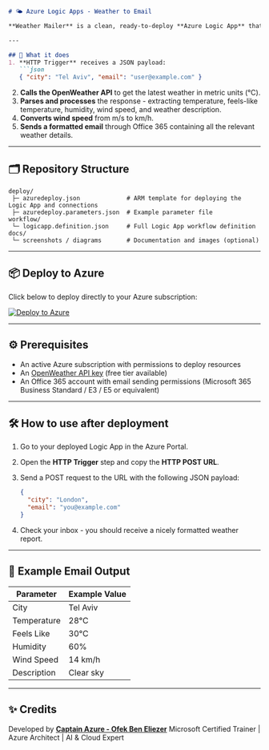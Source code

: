 ````markdown
# 🌤 Azure Logic Apps - Weather to Email

**Weather Mailer** is a clean, ready-to-deploy **Azure Logic App** that takes a city name and an email address, fetches live weather data from [OpenWeather](https://openweathermap.org/api), and sends a well-formatted email using Office 365.

---

## 🚀 What it does
1. **HTTP Trigger** receives a JSON payload:
   ```json
   { "city": "Tel Aviv", "email": "user@example.com" }
````

2. **Calls the OpenWeather API** to get the latest weather in metric units (°C).
3. **Parses and processes** the response - extracting temperature, feels-like temperature, humidity, wind speed, and weather description.
4. **Converts wind speed** from m/s to km/h.
5. **Sends a formatted email** through Office 365 containing all the relevant weather details.

---

## 🗂 Repository Structure

```
deploy/
 ├─ azuredeploy.json             # ARM template for deploying the Logic App and connections
 ├─ azuredeploy.parameters.json  # Example parameter file
workflow/
 └─ logicapp.definition.json     # Full Logic App workflow definition
docs/
 └─ screenshots / diagrams       # Documentation and images (optional)
```

---

## 📦 Deploy to Azure

Click below to deploy directly to your Azure subscription:

[![Deploy to Azure](https://aka.ms/deploytoazurebutton)](https://portal.azure.com/#create/Microsoft.Template/uri/https%3A%2F%2Fraw.githubusercontent.com%2FOfekBenEliezer%2Fcaptain-azure-logicapps-weather-mailer%2Fmain%2Fdeploy%2Fazuredeploy.json)

---

## ⚙ Prerequisites

* An active Azure subscription with permissions to deploy resources
* An [OpenWeather API key](https://home.openweathermap.org/users/sign_up) (free tier available)
* An Office 365 account with email sending permissions (Microsoft 365 Business Standard / E3 / E5 or equivalent)

---

## 🛠 How to use after deployment

1. Go to your deployed Logic App in the Azure Portal.
2. Open the **HTTP Trigger** step and copy the **HTTP POST URL**.
3. Send a POST request to the URL with the following JSON payload:

   ```json
   {
     "city": "London",
     "email": "you@example.com"
   }
   ```
4. Check your inbox - you should receive a nicely formatted weather report.

---

## 📌 Example Email Output

| Parameter   | Example Value |
| ----------- | ------------- |
| City        | Tel Aviv      |
| Temperature | 28°C          |
| Feels Like  | 30°C          |
| Humidity    | 60%           |
| Wind Speed  | 14 km/h       |
| Description | Clear sky     |

---

## ✨ Credits

Developed by **[Captain Azure - Ofek Ben Eliezer](https://github.com/OfekBenEliezer)**
Microsoft Certified Trainer | Azure Architect | AI & Cloud Expert

```
